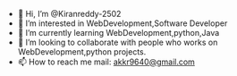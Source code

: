 - 👋 Hi, I’m @Kiranreddy-2502
- 👀 I’m interested in WebDevelopment,Software Developer
- 🌱 I’m currently learning WebDevelopment,python,Java
- 💞️ I’m looking to collaborate with people who works on WebDevelopment,python projects.
- 📫 How to reach me mail: akkr9640@gmail.com

<!---
Kiranreddy-2502/Kiranreddy-2502 is a ✨ special ✨ repository because its `README.md` (this file) appears on your GitHub profile.
You can click the Preview link to take a look at your changes.
--->
